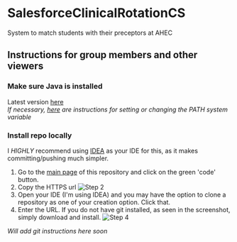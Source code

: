 # SalesforceClinicalRotationCS
System to match students with their preceptors at AHEC

## Instructions for group members and other viewers
### Make sure Java is installed
Latest version [here](https://www.oracle.com/java/technologies/downloads/#jdk23-linux)
<br>*If necessary, [here](https://www.java.com/en/download/help/path.html) are instructions for setting or changing the PATH system variable*

### Install repo locally
I *HIGHLY* recommend using [IDEA](https://www.jetbrains.com/idea/download/?section=windows) as your IDE for this, as it makes committing/pushing much simpler.
1. Go to the [main page](https://github.com/tayylorwillis/SalesforceClinicalRotationCS) of this repository and click on the green 'code' button.
2. Copy the HTTPS url
![Step 2](https://github.com/user-attachments/assets/c1bf3bc4-84a3-4f2d-9f87-9a6f8eb2989f)
3. Open your IDE (I'm using IDEA) and you may have the option to clone a repository as one of your creation option. Click that.
4. Enter the URL. If you do not have git installed, as seen in the screenshot, simply download and install.
![Step 4](https://github.com/user-attachments/assets/f194ad44-b1ba-424a-87cf-9727e2ecfe63)

*Will add git instructions here soon*
